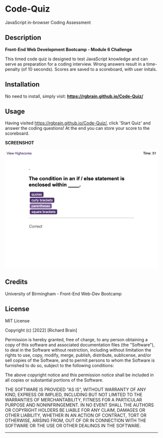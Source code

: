 # Code-Quiz
JavaScript in-browser Coding Assessment

## Description

**Front-End Web Development Bootcamp - Module 6 Challenge**

This timed code quiz is designed to test JavaScript knowledge and can serve as preparation for a coding interview.  Wrong answers result in a time-penalty (of 10 seconds).  Scores are saved to a scoreboard, with user initals.

## Installation

No need to install, simply visit:  **https://rgbrain.github.io/Code-Quiz/**

## Usage

Having visited https://rgbrain.github.io/Code-Quiz/, click 'Start Quiz' and answer the coding questions!  At the end you can store your score to the scoreboard.

**SCREENSHOT**

   ![Project Screenshot](assets/images/screenshot.png)


## Credits

University of Birmingham - Front-End Web-Dev Bootcamp

## License

MIT License

Copyright (c) [2022] [Richard Brain]

Permission is hereby granted, free of charge, to any person obtaining a copy
of this software and associated documentation files (the "Software"), to deal
in the Software without restriction, including without limitation the rights
to use, copy, modify, merge, publish, distribute, sublicense, and/or sell
copies of the Software, and to permit persons to whom the Software is
furnished to do so, subject to the following conditions:

The above copyright notice and this permission notice shall be included in all
copies or substantial portions of the Software.

THE SOFTWARE IS PROVIDED "AS IS", WITHOUT WARRANTY OF ANY KIND, EXPRESS OR
IMPLIED, INCLUDING BUT NOT LIMITED TO THE WARRANTIES OF MERCHANTABILITY,
FITNESS FOR A PARTICULAR PURPOSE AND NONINFRINGEMENT. IN NO EVENT SHALL THE
AUTHORS OR COPYRIGHT HOLDERS BE LIABLE FOR ANY CLAIM, DAMAGES OR OTHER
LIABILITY, WHETHER IN AN ACTION OF CONTRACT, TORT OR OTHERWISE, ARISING FROM,
OUT OF OR IN CONNECTION WITH THE SOFTWARE OR THE USE OR OTHER DEALINGS IN THE
SOFTWARE.


---


